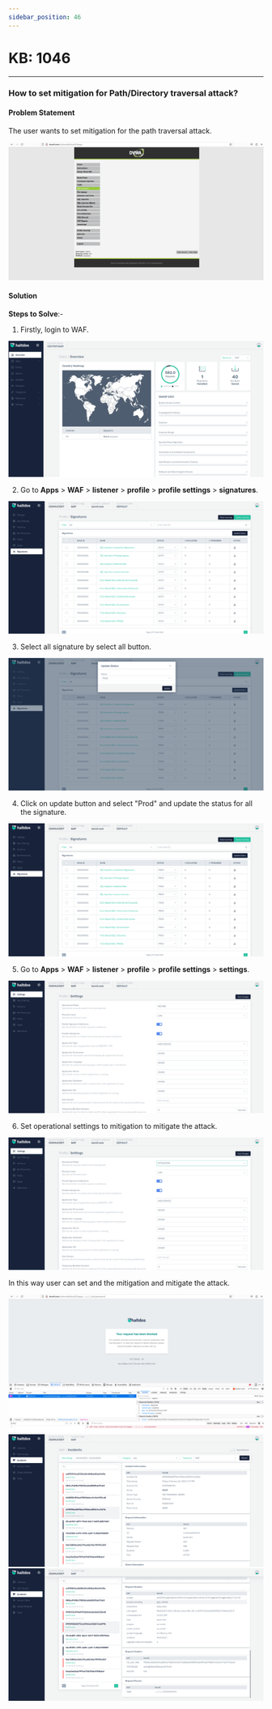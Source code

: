 ```yaml
---
sidebar_position: 46
---
```


# KB: 1046
-----------

### **How to set mitigation for Path/Directory traversal attack?**

#### **Problem Statement**

The user wants to set  mitigation for the path traversal attack.

![kb-1046](/img/waf/v7/kb/browser_kb_1046_1.png)

#### **Solution**

**Steps to Solve**:-

1. Firstly, login to WAF.

![kb-1046](/img/waf/v7/kb/overview_kb_1046_9.png)

2. Go to **Apps** > **WAF** > **listener** > **profile** > **profile settings** > **signatures**.

![kb-1046](/img/waf/v7/kb/signature_kb_1046_2.png)

 3. Select all signature by select all button.

![kb-1046](/img/waf/v7/kb/signature_kb_1046_3.png)

 4. Click on update button and select "Prod" and update the status for all the signature.

![kb-1046](/img/waf/v7/kb/signature_kb_1046_4.png)

 5. Go to **Apps** > **WAF** > **listener** > **profile** > **profile settings** > **settings**.

![kb-1046](/img/waf/v7/kb/settings_kb_1046_5.png)

 6. Set operational settings to mitigation to mitigate the attack.

![kb-1046](/img/waf/v7/kb/settings_kb_1046_6.png)

In this way user can set and the mitigation and mitigate the attack.

![kb-1046](/img/waf/v7/kb/browser_kb_1046_7.png)
![kb-1046](/img/waf/v7/kb/incident_kb_1046_8.png)
![kb-1046](/img/waf/v7/kb/incidents_kb_1046_9.png)


